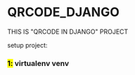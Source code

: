 # QRCODE_DJANGO

THIS IS "QRCODE IN DJANGO" PROJECT

setup project:
<h3> <mark style="background-color: yellow;">1:</mark> virtualenv venv</h3>
